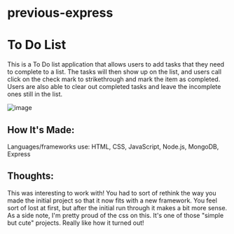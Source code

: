 # previous-express

# To Do List

This is a To Do list application that allows users to add tasks that they need to complete to a list. The tasks will then show up on the list, and users call click on the check mark to strikethrough and mark the item as completed. Users are also able to clear out completed tasks and leave the incomplete ones still in the list. 

![image](https://user-images.githubusercontent.com/102040536/172030603-3bb8c509-9de8-43f9-a762-1aeb32c8740e.png)

## How It's Made:

Languages/frameworks use: HTML, CSS, JavaScript, Node.js, MongoDB, Express

## Thoughts:

This was interesting to work with! You had to sort of rethink the way you made the initial project so that it now fits with a new framework. You feel sort of lost at first, but after the initial run through it makes a bit more sense. As a side note, I'm pretty proud of the css on this. It's one of those "simple but cute" projects. Really like how it turned out!
